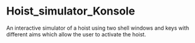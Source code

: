 # Hoist_simulator_Konsole
An interactive simulator of a hoist using two shell windows and keys with different aims which allow the user to activate the hoist.
